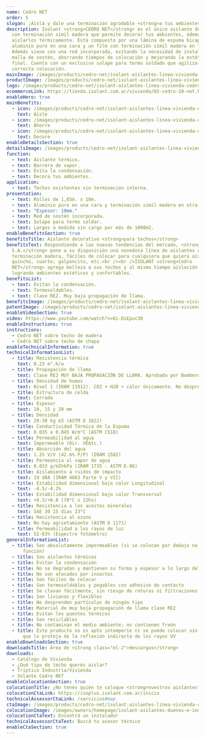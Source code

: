 ```yaml
---
name: Cedro NET
order: 5
slogan: ¡Aislá y dale una terminación agradable <strong>a tus ambientes!</strong>
description: Isolant <strong>CEDRO NET</strong> es el único aislante del mercado
  con terminación símil madera que permite decorar tus ambientes, además de
  aislarlos térmicamente. Está compuesto por una lámina de espuma bicapa, con
  aluminio puro en una cara y un film con terminación símil madera en la otra.
  Además viene con una red incorporada, evitando la necesidad de instalar una
  malla de sostén, ahorrando tiempos de colocación y mejorando la estética
  final. Cuenta con un exclusivo solape para termo soldado que agiliza su
  correcta colocación.
mainImage: /images/products/cedro-net/isolant-aislantes-linea-vivienda-cedro-net-imagen-fondo.jpg
productImage: /images/products/cedro-net/isolant-aislantes-linea-vivienda-cedro-net-producto-rollo.png
logo: /images/products/cedro-net/isolant-aislantes-linea-vivienda-cedro-net-logo.jpg
ecommerceLink: https://tienda.isolant.com.ar/vivienda/65-cedro-10-net.html
enableHero: true
mainBenefits:
  - icon: /images/products/cedro-net/isolant-aislantes-linea-vivienda-cedro-net-beneficio-1-aisle.svg
    text: Aisle
  - icon: /images/products/cedro-net/isolant-aislantes-linea-vivienda-cedro-net-beneficio-2.svg
    text: Ahorre
  - icon: /images/products/cedro-net/isolant-aislantes-linea-vivienda-cedro-net-beneficio-3.svg
    text: Decore
enableDetailsSection: true
detailsImage: /images/products/cedro-net/isolant-aislantes-linea-vivienda-cedro-net-imagen-detalle-producto.jpg
function:
  - text: Aislante térmico.
  - text: Barrera de vapor.
  - text: Evita la condensación.
  - text: Decora tus ambientes.
application:
  - text: Techos existentes sin terminación interna.
presentation:
  - text: Rollos de 1,05m. x 10m.
  - text: Aluminio puro en una cara y terminación simil madera en otra.
  - text: "Espesor: 10mm."
  - text: Red de sostén incorporada.
  - text: Solape para termo soldar.
  - text: Largos a medida sin cargo por más de 1000m2.
enableBenefitsSection: true
benefitsTitle: Aislante decorativo <strong>para techos</strong>
benefitsText: Respondiendo a las nuevas tendencias del mercado, <strong>ISOLANT
  S.A.</strong> pone a su disposición una novedosa línea de aislantes con
  terminación madera, fáciles de colocar para cualquiera que quiera aislar su
  quincho, cuarto, galponcito, etc.<br /><br />ISOLANT <strong>Cedro
  NET</strong> agrega belleza a sus techos y al mismo tiempo aislación térmica,
  logrando ambientes estéticos y confortables.
benefitsList:
  - text: Evitan la condensación.
  - text: Termosoldables.
  - text: Clase RE2. Muy baja propagación de llama.
benefitsImage: /images/products/cedro-net/isolant-aislantes-linea-vivienda-cedro-net-beneficio-exclusivo.jpg
patentImage: /images/products/cedro-net/isolant-aislantes-linea-vivienda-cedro-net-patente.png
enableVideoSection: true
video: https://www.youtube.com/watch?v=6i-DiEpuc30
enableInstructions: true
instructions:
  - Cedro NET sobre techo de madera
  - Cedro NET sobre techo de chapa
enableTechnicalInformation: true
technicalInformationList:
  - title: Resistencia térmica
    text: 0.23 m².K/w
  - title: Propagación de llama
    text: Clase RE2 MUY BAJA PROPAGACIÓN DE LLAMA. Aprobada por Bomberos Argentina.
  - title: Densidad de humos
    text: Nivel 1 (IRAM 11912). CO2 + H20 + calor únicamente. No desprende gases envenenantes.
  - title: Estructura de celda
    text: Cerrada
  - title: Espesor
    text: 10, 15 y 20 mm
  - title: Densidad
    text: 20-30 kg m3 (ASTM D 1622)
  - title: Conductividad Térmica de la Espuma
    text: 0.035 a 0.045 W/m°C (ASTM C518)
  - title: Permeabilidad al agua
    text: Impermeable (Dir. UEAtc.)
  - title: Absorción del agua
    text: 1.2% V/V (42.6% P/P) (IRAM 1582)
  - title: Permeancia al vapor de agua
    text: 0.033 g/m2hkPa (IRAM 1735 - ASTM E-96)
  - title: Aislamiento a ruidos de impacto
    text: 19 dBA (IRAM 4063 Parte V y VII)
  - title: Estabilidad dimensional bajo calor Longitudinal
    text: -4.5/-4.2%
  - title: Estabilidad dimensional bajo calor Transversal
    text: +0.3/+0.8 (70°C x 22hs)
  - title: Resistencia a los aceites minerales
    text: SAE 30 15 días 23°C
  - title: Resistencia al ozono
    text: No hay agrietamiento (ASTM D 1171)
  - title: Permeabilidad a los rayos de luz
    text: 52-63% (Espectro fotómetro)
generalInformationList:
  - title: Son absolutamente impermeables (si se colocan por debajo no cumplen esta
      función)
  - title: Son aislantes térmicos
  - title: Evitan la condensación
  - title: No se degradan y mantienen su forma y espesor a lo largo del tiempo
  - title: No son atacados por insectos
  - title: Son fáciles de colocar
  - title: Son termosoldables y pegables con adhesivo de contacto
  - title: Se clavan fácilmente, sin riesgo de roturas ni filtraciones
  - title: Son livianas y flexibles
  - title: No desprenden partículas de ningún tipo
  - title: Material de muy baja propagación de llama clase RE2
  - title: Evitan los puentes térmicos
  - title: Son reciclables
  - title: No contaminan el medio ambiente; no contienen freón
  - title: Este producto no es apto intemperie ni se puede colocar sin un cielorraso
      que lo proteja de la reflexión indirecta de los rayos UV
enableDownloadsSection: true
downloadsTitle: Área de <strong class="ml-2">descargas</strong>
downloads:
  - Catálogo de Vivienda
  - ¿Qué tipo de techo querés aislar?
  - Tríptico Industria/Vivienda
  - Volante Cedro NET
enableColocationSection: true
colocationTitle: ¿No tenés quién te coloque <strong>nuestros aislantes?</strong>
colocationCtaLink: https://isoplus.isolant.com.ar/inicio
technicalAssessorCtaLink: /servicios#map
ctaImage: /images/products/cedro-net/isolant-aislantes-linea-vivienda-cedro-net-imagen-cta.jpg
colocationImage: /images/owners/homepage/isolant-aislantes-duenos-e-inquilinos-isoplus-colocation.jpg
colocationCtaText: Encontrá un instalador
technicalAssessorCtaText: Buscá tu asesor técnico
enableCtaSection: true
---
```

